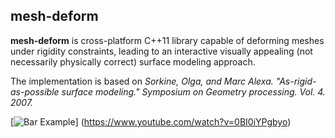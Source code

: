 ## mesh-deform
**mesh-deform** is cross-platform C++11 library capable of deforming meshes under rigidity constraints, leading to an interactive visually appealing (not necessarily physically correct) surface modeling approach.

The implementation is based on *Sorkine, Olga, and Marc Alexa. "As-rigid-as-possible surface modeling." Symposium on Geometry processing. Vol. 4. 2007.*

[![Bar Example](https://img.youtube.com/vi/0BI0iYPgbyo/maxresdefault.jpg)]
(https://www.youtube.com/watch?v=0BI0iYPgbyo)
